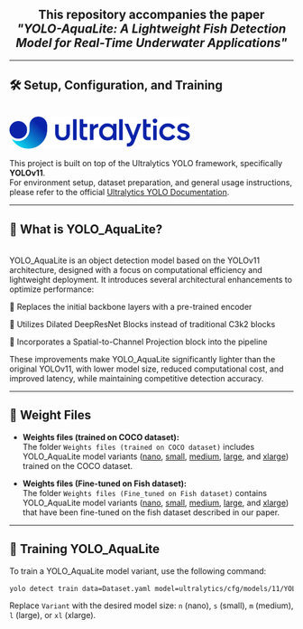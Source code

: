 <h2 align="center">This repository accompanies the paper <br><em>"YOLO-AquaLite: A Lightweight Fish Detection Model for Real-Time Underwater Applications"</em></h2>

---


## 🛠 Setup, Configuration, and Training

<br>
<a href="https://www.ultralytics.com/" target="_blank"><img src="https://raw.githubusercontent.com/ultralytics/assets/main/logo/Ultralytics_Logotype_Original.svg" width="320" alt="Ultralytics logo"></a>

This project is built on top of the Ultralytics YOLO framework, specifically **YOLOv11**.  
For environment setup, dataset preparation, and general usage instructions, please refer to the official [Ultralytics YOLO Documentation](https://docs.ultralytics.com/).

---
## 📌 What is YOLO_AquaLite?
<br>
YOLO_AquaLite is an object detection model based on the YOLOv11 architecture, designed with a focus on computational efficiency and lightweight deployment.
It introduces several architectural enhancements to optimize performance:

🔄 Replaces the initial backbone layers with a pre-trained encoder

🧱 Utilizes Dilated DeepResNet Blocks instead of traditional C3k2 blocks

🧭 Incorporates a Spatial-to-Channel Projection block into the pipeline

These improvements make YOLO_AquaLite significantly lighter than the original YOLOv11, with lower model size, reduced computational cost, and improved latency, while maintaining competitive detection accuracy.

---

## 🎯 Weight Files

- **Weights files (trained on COCO dataset):**  
  The folder `Weights files (trained on COCO dataset)` includes YOLO_AquaLite model variants ([nano](https://github.com/MuhabHariri/YOLO_AquaLite/raw/main/Weights%20files%20(trained%20on%20COCO%20dataset)/YOLO_AquaLite_COCO_n.pt), [small](https://github.com/MuhabHariri/YOLO_AquaLite/raw/main/Weights%20files%20(trained%20on%20COCO%20dataset)/YOLO_AquaLite_COCO_s.pt), [medium](https://github.com/MuhabHariri/YOLO_AquaLite/raw/main/Weights%20files%20(trained%20on%20COCO%20dataset)/YOLO_AquaLite_COCO_m.pt), [large](https://github.com/MuhabHariri/YOLO_AquaLite/raw/main/Weights%20files%20(trained%20on%20COCO%20dataset)/YOLO_AquaLite_COCO_l.pt), and [xlarge](https://github.com/MuhabHariri/YOLO_AquaLite/raw/main/Weights%20files%20(trained%20on%20COCO%20dataset)/YOLO_AquaLite_COCO_xl.pt)) trained on the COCO dataset.




- **Weights files (Fine-tuned on Fish dataset):**  
  The folder `Weights files (Fine_tuned on Fish dataset)` contains YOLO_AquaLite model variants ([nano](https://github.com/MuhabHariri/YOLO_AquaLite/raw/main/Weights%20files%20(Fine_tuned%20on%20Fish%20dataset)/YOLO_AquaLite_n.pt), [small](https://github.com/MuhabHariri/YOLO_AquaLite/raw/main/Weights%20files%20(Fine_tuned%20on%20Fish%20dataset)/YOLO_AquaLite_s.pt), [medium](https://github.com/MuhabHariri/YOLO_AquaLite/raw/main/Weights%20files%20(Fine_tuned%20on%20Fish%20dataset)/YOLO_AquaLite_m.pt), [large](https://github.com/MuhabHariri/YOLO_AquaLite/raw/main/Weights%20files%20(Fine_tuned%20on%20Fish%20dataset)/YOLO_AquaLite_l.pt), and [xlarge](https://github.com/MuhabHariri/YOLO_AquaLite/raw/main/Weights%20files%20(Fine_tuned%20on%20Fish%20dataset)/YOLO_AquaLite_xl.pt)) that have been fine-tuned on the fish dataset described in our paper.




---

## 🚀 Training YOLO_AquaLite

To train a YOLO_AquaLite model variant, use the following command:

```bash
yolo detect train data=Dataset.yaml model=ultralytics/cfg/models/11/YOLO_AquaLite_Variant.yaml epochs=500 batch=32 imgsz=640
```
Replace `Variant` with the desired model size: `n` (nano), `s` (small), `m` (medium), `l` (large), or `xl` (xlarge).


